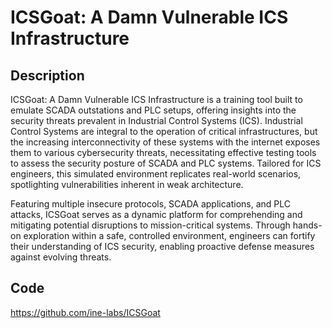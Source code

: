 # ICSGoat: A Damn Vulnerable ICS Infrastructure

## Description
ICSGoat: A Damn Vulnerable ICS Infrastructure is a training tool built to emulate SCADA outstations and PLC setups, offering insights into the security threats prevalent in Industrial Control Systems (ICS). Industrial Control Systems are integral to the operation of critical infrastructures, but the increasing interconnectivity of these systems with the internet exposes them to various cybersecurity threats, necessitating effective testing tools to assess the security posture of SCADA and PLC systems. Tailored for ICS engineers, this simulated environment replicates real-world scenarios, spotlighting vulnerabilities inherent in weak architecture.

Featuring multiple insecure protocols, SCADA applications, and PLC attacks, ICSGoat serves as a dynamic platform for comprehending and mitigating potential disruptions to mission-critical systems. Through hands-on exploration within a safe, controlled environment, engineers can fortify their understanding of ICS security, enabling proactive defense measures against evolving threats.

## Code
https://github.com/ine-labs/ICSGoat
